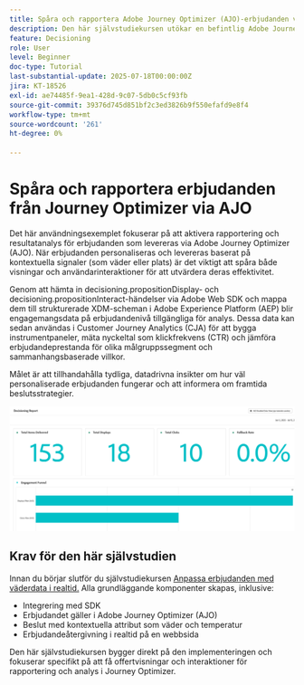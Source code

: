 ```yaml
---
title: Spåra och rapportera Adobe Journey Optimizer (AJO)-erbjudanden via AJO Decisioning
description: Den här självstudiekursen utökar en befintlig Adobe Journey Optimizer-implementering (AJO) som levererar personaliserade erbjudanden baserat på kontextuella data som temperatur. Här beskrivs hur man fångar in intrycks- och interaktionshändelser och förbereder data för rapportering inom Journey Optimizer.
feature: Decisioning
role: User
level: Beginner
doc-type: Tutorial
last-substantial-update: 2025-07-18T00:00:00Z
jira: KT-18526
exl-id: ae74485f-9ea1-428d-9c07-5db0c5cf93fb
source-git-commit: 39376d745d851bf2c3ed3826b9f550efafd9e8f4
workflow-type: tm+mt
source-wordcount: '261'
ht-degree: 0%

---
```


# Spåra och rapportera erbjudanden från Journey Optimizer via AJO

Det här användningsexemplet fokuserar på att aktivera rapportering och resultatanalys för erbjudanden som levereras via Adobe Journey Optimizer (AJO). När erbjudanden personaliseras och levereras baserat på kontextuella signaler (som väder eller plats) är det viktigt att spåra både visningar och användarinteraktioner för att utvärdera deras effektivitet.

Genom att hämta in decisioning.propositionDisplay- och decisioning.propositionInteract-händelser via Adobe Web SDK och mappa dem till strukturerade XDM-scheman i Adobe Experience Platform (AEP) blir engagemangsdata på erbjudandenivå tillgängliga för analys. Dessa data kan sedan användas i Customer Journey Analytics (CJA) för att bygga instrumentpaneler, mäta nyckeltal som klickfrekvens (CTR) och jämföra erbjudandeprestanda för olika målgruppssegment och sammanhangsbaserade villkor.

Målet är att tillhandahålla tydliga, datadrivna insikter om hur väl personaliserade erbjudanden fungerar och att informera om framtida beslutsstrategier.



![Reporting-dashboard](assets/dashboard-reporting.png)


## Krav för den här självstudien

Innan du börjar slutför du självstudiekursen [Anpassa erbjudanden med väderdata i realtid.](https://experienceleague.adobe.com/en/docs/journey-optimizer-learn/personalizing-offers-with-real-time-weather-data/introduction) Alla grundläggande komponenter skapas, inklusive:

- Integrering med SDK
- Erbjudandet gäller i Adobe Journey Optimizer (AJO)
- Beslut med kontextuella attribut som väder och temperatur
- Erbjudandeåtergivning i realtid på en webbsida

Den här självstudiekursen bygger direkt på den implementeringen och fokuserar specifikt på att få offertvisningar och interaktioner för rapportering och analys i Journey Optimizer.
